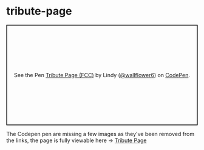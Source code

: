 # tribute-page
<p class="codepen" data-height="265" data-theme-id="0" data-default-tab="html,result" data-user="wallflower6" data-slug-hash="QQvJNO" style="height: 265px; box-sizing: border-box; display: flex; align-items: center; justify-content: center; border: 2px solid black; margin: 1em 0; padding: 1em;" data-pen-title="Tribute Page (FCC)">
  <span>See the Pen <a href="https://codepen.io/wallflower6/pen/QQvJNO/">
  Tribute Page (FCC)</a> by Lindy (<a href="https://codepen.io/wallflower6">@wallflower6</a>)
  on <a href="https://codepen.io">CodePen</a>.</span>
</p>

<p>The Codepen pen are missing a few images as they've been removed from the links, the page is fully viewable here -> <a href="https://wallflower6.github.io/tribute-page/">Tribute Page</a></p>
